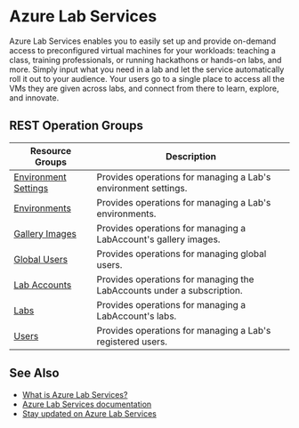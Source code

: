 # Azure Lab Services

Azure Lab Services enables you to easily set up and provide on-demand access to preconfigured virtual machines for your workloads: teaching a class, training professionals, or running hackathons or hands-on labs, and more. Simply input what you need in a lab and let the service automatically roll it out to your audience. Your users go to a single place to access all the VMs they are given across labs, and connect from there to learn, explore, and innovate. 

## REST Operation Groups
 
| Resource Groups                                 | Description                                                                                                          |
|-------------------------------------------------|----------------------------------------------------------------------------------------------------------------------|
| [Environment Settings](xref:management.azure.com.labservices.environmentsettings)   | Provides operations for managing a Lab's environment settings.                                                  |
| [Environments](xref:management.azure.com.labservices.environments)                  | Provides operations for managing a Lab's environments.                                                  |
| [Gallery Images](xref:management.azure.com.labservices.galleryimages)               | Provides operations for managing a LabAccount's gallery images.                                                  |
| [Global Users](xref:management.azure.com.labservices.globalusers)                   | Provides operations for managing global users.                                                  |
| [Lab Accounts](xref:management.azure.com.labservices.labaccounts)                   | Provides operations for managing the LabAccounts under a subscription.                                                  |
| [Labs](xref:management.azure.com.labservices.labs)                                  | Provides operations for managing a LabAccount's labs.                                                  |
| [Users](xref:management.azure.com.labservices.users)                                | Provides operations for managing a Lab's registered users.                                                  |

## See Also

- [What is Azure Lab Services?](https://azure.microsoft.com/services/lab-services/)
- [Azure Lab Services documentation](https://docs.microsoft.com/azure/lab-services/)
- [Stay updated on Azure Lab Services](https://azure.microsoft.com/updates/?product=lab-services)
